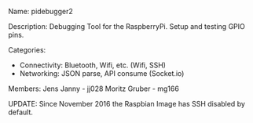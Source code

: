 Name: pidebugger2

Description:
Debugging Tool for the RaspberryPi. Setup and testing GPIO pins.

Categories:
- Connectivity: Bluetooth, Wifi, etc.   (Wifi, SSH)
- Networking: JSON parse, API consume (Socket.io)

Members:
Jens Janny - jj028
Moritz Gruber - mg166

UPDATE: Since November 2016 the Raspbian Image has SSH disabled by default.
